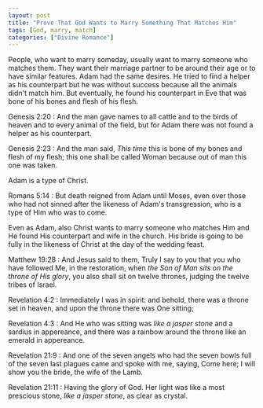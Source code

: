 ```yaml
---
layout: post
title: "Prove That God Wants to Marry Something That Matches Him"
tags: [God, marry, match]
categories: ["Divine Romance"]
---
```


People, who want to marry someday, usually want to marry someone who matches them. They want their marriage partner to be around their age or to have similar features. Adam had the same desires. He tried to find a helper as his counterpart but he was without success because all the animals didn't match him. But eventually, he found his counterpart in Eve that was bone of his bones and flesh of his flesh.

Genesis 2:20
: And the man gave names to all cattle and to the birds of heaven and to every animal of the field, but for Adam there was not found a helper as his counterpart.

Genesis 2:23
: And the man said, *This time* this is bone of my bones and flesh of my flesh; this one shall be called Woman because out of man this one was taken.

Adam is a type of Christ.

Romans 5:14
: But death reigned from Adam until Moses, even over those who had not sinned after the likeness of Adam's transgression, who is a type of Him who was to come.

Even as Adam, also Christ wants to marry someone who matches Him and He found His counterpart and wife in the church. His bride is going to be fully in the likeness of Christ at the day of the wedding feast.

Matthew 19:28
: And Jesus said to them, Truly I say to you that you who have followed Me, in the restoration, when *the Son of Man sits on the throne of His glory*, you also shall sit on twelve thrones, judging the twelve tribes of Israel.

Revelation 4:2
: Immediately I was in spirit: and behold, there was a throne set in heaven, and upon the throne there was One sitting;

Revelation 4:3
: And He who was sitting was *like a jasper stone* and a sardius in appereance, and there was a rainbow around the throne like an emerald in appereance.

Revelation 21:9
: And one of the seven angels who had the seven bowls full of the seven last plagues came and spoke with me, saying, Come here; I will show you the bride, the wife of the Lamb.

Revelation 21:11
: Having the glory of God. Her light was like a most prescious stone, *like a jasper stone*, as clear as crystal.

<!-- Gen. 2:20,23
Rev. 4:3, 21:11 -->
